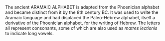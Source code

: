 The ancient ARAMAIC ALPHABET is adapted from the Phoenician alphabet and became distinct from it by the 8th century BC. It was used to write the Aramaic language and had displaced the Paleo-Hebrew alphabet, itself a derivative of the Phoenician alphabet, for the writing of Hebrew. The letters all represent consonants, some of which are also used as _matres lectionis_ to indicate long vowels.
